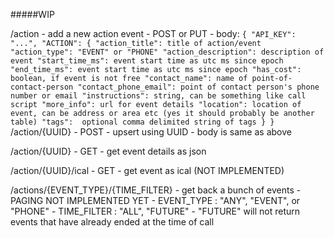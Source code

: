 

#####WIP

/action
    - add a new action event
    - POST or PUT
    - body:
        ```
        {
            "API_KEY": "...",
            "ACTION": {
              "action_title": title of action/event
              "action_type": "EVENT" or "PHONE"
              "action_description": description of event
              "start_time_ms": event start time as utc ms since epoch
              "end_time_ms": event start time as utc ms since epoch
              "has_cost": boolean, if event is not free
              "contact_name": name of point-of-contact-person
              "contact_phone_email": point of contact person's phone number or email
              "instructions": string, can be something like call script
              "more_info": url for event details
              "location": location of event, can be address or area etc (yes it should probably be another table)
              "tags":  optional comma delimited string of tags
            }
        }
        ```
/action/{UUID}
    - POST
    - upsert using UUID
    - body is same as above

/action/{UUID}
    - GET
    - get event details as json

/action/{UUID}/ical
    - GET
    - get event as ical (NOT IMPLEMENTED)

/actions/{EVENT_TYPE}/{TIME_FILTER}
    - get back a bunch of events
    - PAGING NOT IMPLEMENTED YET
    - EVENT_TYPE : "ANY", "EVENT", or "PHONE"
    - TIME_FILTER : "ALL", "FUTURE"
        - "FUTURE" will not return events that have already ended at the time of call